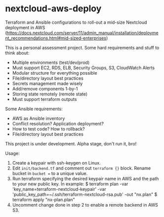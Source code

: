 # nextcloud-aws-deploy
Terraform and Ansible configurations to roll-out a mid-size Nextcloud deployment in AWS
(https://docs.nextcloud.com/server/11/admin_manual/installation/deployment_recommendations.html#mid-sized-enterprises)

This is a personal assessment project. Some hard requirements and stuff to think about:

* Multiple environments (test/dev/prod)
* Must support EC2, RDS, ELB, Security Groups, S3, CloudWatch Alerts
* Modular structure for everything possible
* File/directory layout best practices
* Secrets management made wisely
* Add/remove components 1-by-1
* Storing state remotely (remote state)
* Must support terraform outputs

Some Ansible requirements:

* AWS as Ansible inventory
* Conflict resolution? Application deployment? 
* How to test code? How to rollback?
* File/directory layout best practices

This project is under development. Alpha stage, don't run it, bro!

Usage:
1. Create a keypair with ssh-keygen on Linux.
2. Edit `init/backend.tf` and comment out `terraform {}` block. Rename bucket in `bucket =` to a unique value.
3. Run terraform specifying the desired keypair name in AWS and the path to your new public key. In example:
$ terraform plan -var 'key_name=terraform-nextcloud-keypair' -var 'public_key_path=~/.ssh/terraform-nextcloud-rsa.pub' -out "nx.plan"
$ terraform apply "nx-plan.plan"
4. Uncomment change done in step 2 to enable a remote backend in AWS S3.
